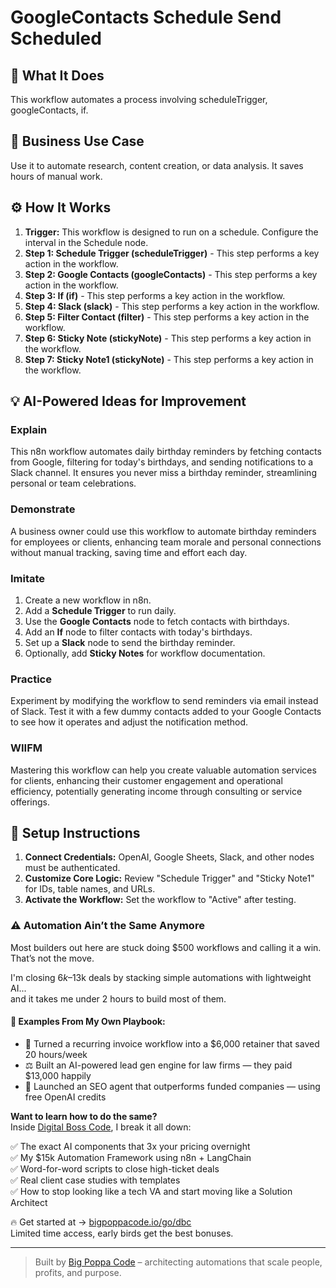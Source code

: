 # GoogleContacts Schedule Send Scheduled

## 🚀 What It Does
This workflow automates a process involving scheduleTrigger, googleContacts, if.

## 💼 Business Use Case
Use it to automate research, content creation, or data analysis. It saves hours of manual work.

## ⚙️ How It Works
1.  **Trigger:** This workflow is designed to run on a schedule. Configure the interval in the Schedule node.
2. **Step 1: Schedule Trigger (scheduleTrigger)** - This step performs a key action in the workflow.
3. **Step 2: Google Contacts (googleContacts)** - This step performs a key action in the workflow.
4. **Step 3: If (if)** - This step performs a key action in the workflow.
5. **Step 4: Slack (slack)** - This step performs a key action in the workflow.
6. **Step 5: Filter Contact  (filter)** - This step performs a key action in the workflow.
7. **Step 6: Sticky Note (stickyNote)** - This step performs a key action in the workflow.
8. **Step 7: Sticky Note1 (stickyNote)** - This step performs a key action in the workflow.

## 💡 AI-Powered Ideas for Improvement
### Explain
This n8n workflow automates daily birthday reminders by fetching contacts from Google, filtering for today's birthdays, and sending notifications to a Slack channel. It ensures you never miss a birthday reminder, streamlining personal or team celebrations.

### Demonstrate
A business owner could use this workflow to automate birthday reminders for employees or clients, enhancing team morale and personal connections without manual tracking, saving time and effort each day.

### Imitate
1. Create a new workflow in n8n.
2. Add a **Schedule Trigger** to run daily.
3. Use the **Google Contacts** node to fetch contacts with birthdays.
4. Add an **If** node to filter contacts with today's birthdays.
5. Set up a **Slack** node to send the birthday reminder.
6. Optionally, add **Sticky Notes** for workflow documentation.

### Practice
Experiment by modifying the workflow to send reminders via email instead of Slack. Test it with a few dummy contacts added to your Google Contacts to see how it operates and adjust the notification method.

### WIIFM
Mastering this workflow can help you create valuable automation services for clients, enhancing their customer engagement and operational efficiency, potentially generating income through consulting or service offerings.

## 🔧 Setup Instructions
1. **Connect Credentials:** OpenAI, Google Sheets, Slack, and other nodes must be authenticated.
2. **Customize Core Logic:** Review "Schedule Trigger" and "Sticky Note1" for IDs, table names, and URLs.
3. **Activate the Workflow:** Set the workflow to "Active" after testing.

### ⚠️ Automation Ain’t the Same Anymore

Most builders out here are stuck doing $500 workflows and calling it a win.  
That’s not the move.  

I'm closing $6k–$13k deals by stacking simple automations with lightweight AI...  
and it takes me under 2 hours to build most of them.

#### 🧠 Examples From My Own Playbook:
- 🔁 Turned a recurring invoice workflow into a $6,000 retainer that saved 20 hours/week  
- ⚖️ Built an AI-powered lead gen engine for law firms — they paid $13,000 happily  
- 🚀 Launched an SEO agent that outperforms funded companies — using free OpenAI credits  

**Want to learn how to do the same?**  
Inside [Digital Boss Code](https://bigpoppacode.io/go/dbc), I break it all down:

✅ The exact AI components that 3x your pricing overnight  
✅ My $15k Automation Framework using n8n + LangChain  
✅ Word-for-word scripts to close high-ticket deals  
✅ Real client case studies with templates  
✅ How to stop looking like a tech VA and start moving like a Solution Architect  

🔥 Get started at → [bigpoppacode.io/go/dbc](https://bigpoppacode.io/go/dbc)  
Limited time access, early birds get the best bonuses.

---
> Built by [Big Poppa Code](https://bigpoppacode.io) – architecting automations that scale people, profits, and purpose.
